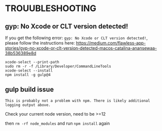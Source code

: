 # TROUUBLESHOOTING

## gyp: No Xcode or CLT version detected!

If you get the following error: `gyp: No Xcode or CLT version detected!`, please follow the instructions here:
https://medium.com/flawless-app-stories/gyp-no-xcode-or-clt-version-detected-macos-catalina-anansewaa-38b536389e8d

```
xcode-select --print-path
sudo rm -r -f /Library/Developer/CommandLineTools
xcode-select --install
npm install -g gulp@4
```

## gulp build issue

`This is probably not a problem with npm. There is likely additional logging output above.`

Check your current node version, need to be >=12

then `rm -rf node_modules` and run `npm install` again 